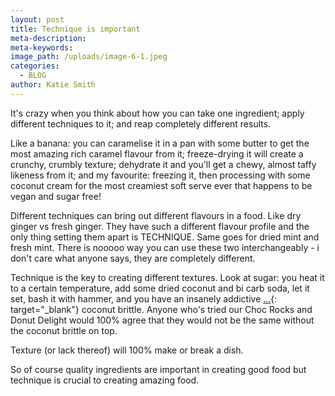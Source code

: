 ```yaml
---
layout: post
title: Technique is important
meta-description:
meta-keywords:
image_path: /uploads/image-6-1.jpeg
categories:
  - BLOG
author: Katie Smith
---
```


It's crazy when you think about how you can take one ingredient; apply different techniques to it; and reap completely different results.

Like a banana: you can caramelise it in a pan with some butter to get the most amazing rich caramel flavour from it; freeze-drying it will create a crunchy, crumbly texture; dehydrate it and you'll get a chewy, almost taffy likeness from it; and my favourite: freezing it, then processing with some coconut cream for the most creamiest soft serve ever that happens to be vegan and sugar free\!

Different techniques can bring out different flavours in a food. Like dry ginger vs fresh ginger. They have such a different flavour profile and the only thing setting them apart is TECHNIQUE. Same goes for dried mint and fresh mint. There is nooooo way you can use these two interchangeably - i don't care what anyone says, they are completely different.

Technique is the key to creating different textures. Look at sugar: you heat it to a certain temperature, add some dried coconut and bi carb soda, let it set, bash it with hammer, and you have an insanely addictive&nbsp;[...](/dairy%20free/egg%20free/gluten%20free/refined%20sugar%20free/vegan/2020/02/24/coconut-brittle.html){: target="_blank"}&nbsp;coconut brittle. Anyone who's tried our Choc Rocks and Donut Delight would 100% agree that they would not be the same without the coconut brittle on top.

Texture (or lack thereof) will 100% make or break a dish.

So of course quality ingredients are important in creating good food but technique is crucial to creating amazing food.